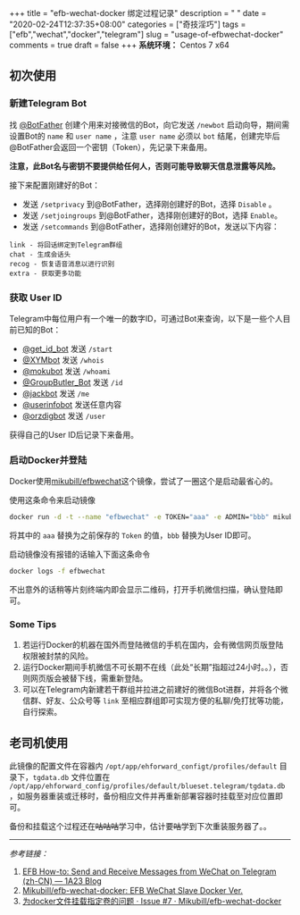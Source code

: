 +++
title = "efb-wechat-docker 绑定过程记录"
description = " "
date = "2020-02-24T12:37:35+08:00"
categories = ["奇技淫巧"]
tags = ["efb","wechat","docker","telegram"]
slug = "usage-of-efbwechat-docker"
comments = true
draft = false
+++
**系统环境：** Centos 7 x64

## 初次使用

### 新建Telegram Bot

找 [@BotFather](https://telegram.me/botfather) 创建个用来对接微信的Bot，向它发送 `/newbot` 启动向导，期间需设置Bot的 `name` 和 `user name` ，注意 `user name` 必须以 `bot` 结尾，创建完毕后@BotFather会返回一个密钥（Token），先记录下来备用。

**注意，此Bot名与密钥不要提供给任何人，否则可能导致聊天信息泄露等风险。**

接下来配置刚建好的Bot：

* 发送 `/setprivacy` 到@BotFather，选择刚创建好的Bot，选择 `Disable` 。
* 发送 `/setjoingroups` 到@BotFather，选择刚创建好的Bot，选择 `Enable`。
* 发送 `/setcommands` 到@BotFather，选择刚创建好的Bot，发送以下内容：
```
link - 将回话绑定到Telegram群组
chat - 生成会话头
recog - 恢复语音消息以进行识别
extra - 获取更多功能
```

### 获取 User ID

Telegram中每位用户有一个唯一的数字ID，可通过Bot来查询，以下是一些个人目前已知的Bot：

* [@get_id_bot](https://t.me/get_id_bot) 发送 `/start`
* [@XYMbot](https://t.me/xymbot) 发送 `/whois`
* [@mokubot](https://t.me/mokubot) 发送 `/whoami`
* [@GroupButler_Bot](https://t.me/groupbutler_bot) 发送 `/id`
* [@jackbot](https://t.me/jackbot) 发送 `/me`
* [@userinfobot](https://t.me/userinfobot) 发送任意内容
* [@orzdigbot](https://t.me/orzdigbot) 发送 `/user`

获得自己的User ID后记录下来备用。

### 启动Docker并登陆

Docker使用[mikubill/efbwechat](https://hub.docker.com/r/mikubill/efbwechat)这个镜像，尝试了一圈这个是启动最省心的。

使用这条命令来启动镜像

```bash
docker run -d -t --name "efbwechat" -e TOKEN="aaa" -e ADMIN="bbb" mikubill/efbwechat
```

将其中的 `aaa` 替换为之前保存的 `Token` 的值，`bbb` 替换为User ID即可。

启动镜像没有报错的话输入下面这条命令

```bash
docker logs -f efbwechat
```

不出意外的话稍等片刻终端内即会显示二维码，打开手机微信扫描，确认登陆即可。

### Some Tips

1. 若运行Docker的机器在国外而登陆微信的手机在国内，会有微信网页版登陆权限被封禁的风险。
2. 运行Docker期间手机微信不可长期不在线（此处“长期”指超过24小时。。），否则网页版会被替下线，需重新登陆。
3. 可以在Telegram内新建若干群组并拉进之前建好的微信Bot进群，并将各个微信群、好友、公众号等 `link` 至相应群组即可实现方便的私聊/免打扰等功能，自行探索。

## 老司机使用

此镜像的配置文件在容器内 `/opt/app/ehforward_configt/profiles/default` 目录下，`tgdata.db` 文件位置在 `/opt/app/ehforward_config/profiles/default/blueset.telegram/tgdata.db`，如服务器重装或迁移时，备份相应文件并再重新部署容器时挂载至对应位置即可。

备份和挂载这个过程还在~~咕咕咕~~学习中，估计要~~咕~~学到下次重装服务器了。。

---

*参考链接：*

1. [EFB How-to: Send and Receive Messages from WeChat on Telegram (zh-CN) — 1A23 Blog](https://blog.1a23.com/2017/01/09/EFB-How-to-Send-and-Receive-Messages-from-WeChat-on-Telegram-zh-CN/#0x030-创建-Telegram-Bot)
2. [Mikubill/efb-wechat-docker: EFB WeChat Slave Docker Ver.](https://github.com/Mikubill/efb-wechat-docker)
3. [为docker文件挂载指定卷的问题 · Issue #7 · Mikubill/efb-wechat-docker](https://github.com/Mikubill/efb-wechat-docker/issues/7)